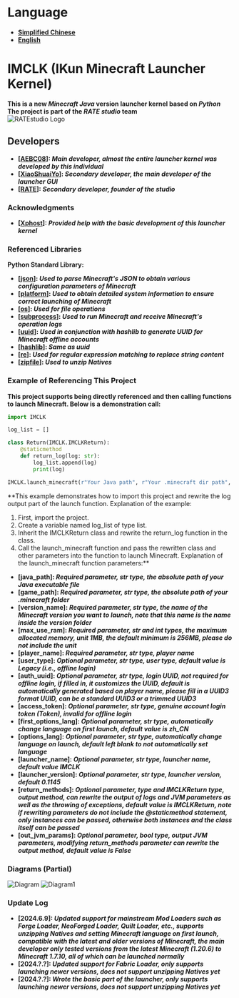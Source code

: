 # Language
* **[Simplified Chinese](https://github.com/AEBC08/IMCLK/blob/main/README.md)**
* **[English](https://github.com/AEBC08/IMCLK/blob/main/README_English.md)**

# IMCLK (IKun Minecraft Launcher Kernel)
**This is a new _Minecraft Java_ version launcher kernel based on _Python_
The project is part of the _RATE studio_ team**  
![RATEstudio Logo](https://github.com/AEBC08/IMCLK/blob/main/RATEstudio_logio/RATEstudio.png)

## Developers
* **[[AEBC08](https://github.com/AEBC08)]: _Main developer, almost the entire launcher kernel was developed by this individual_**
* **[[XiaoShuaiYo](https://github.com/xiaoshuaiyo)]: _Secondary developer, the main developer of the launcher GUI_**
* **[[RATE](https://github.com/e2662020)]: _Secondary developer, founder of the studio_**

### Acknowledgments
* **[[Xphost](https://github.com/xphost008)]: _Provided help with the basic development of this launcher kernel_**

### Referenced Libraries
**Python Standard Library:**
* **[[json](https://docs.python.org/3/library/json.html)]: _Used to parse Minecraft's JSON to obtain various configuration parameters of Minecraft_**
* **[[platform](https://docs.python.org/3/library/platform.html)]: _Used to obtain detailed system information to ensure correct launching of Minecraft_**
* **[[os](https://docs.python.org/3/library/os.html)]: _Used for file operations_**
* **[[subprocess](https://docs.python.org/3/library/subprocess.html)]: _Used to run Minecraft and receive Minecraft's operation logs_**
* **[[uuid](https://docs.python.org/3/library/subprocess.html)]: _Used in conjunction with hashlib to generate UUID for Minecraft offline accounts_**
* **[[hashlib](https://docs.python.org/3/library/hashlib.html)]: _Same as uuid_**
* **[[re](https://docs.python.org/3/library/re.html)]: _Used for regular expression matching to replace string content_**
* **[[zipfile](https://docs.python.org/3/library/zipfile.html)]: _Used to unzip Natives_**

### Example of Referencing This Project
**This project supports being directly referenced and then calling functions to launch Minecraft.
Below is a demonstration call:**
```Python
import IMCLK

log_list = []

class Return(IMCLK.IMCLKReturn):
    @staticmethod
    def return_log(log: str):
        log_list.append(log)
        print(log)

IMCLK.launch_minecraft(r"Your Java path", r"Your .minecraft dir path", "Minecraft version name", 1024, "Player name", return_methods=Return)
```
**This example demonstrates how to import this project and rewrite the log output part of the launch function.
Explanation of the example:
1. First, import the project.
2. Create a variable named log_list of type list.
3. Inherit the IMCLKReturn class and rewrite the return_log function in the class.
4. Call the launch_minecraft function and pass the rewritten class and other parameters into the function to launch Minecraft.
Explanation of the launch_minecraft function parameters:**
* **[java_path]: _Required parameter, str type, the absolute path of your Java executable file_**
* **[game_path]: _Required parameter, str type, the absolute path of your .minecraft folder_**
* **[version_name]: _Required parameter, str type, the name of the Minecraft version you want to launch, note that this name is the name inside the version folder_**
* **[max_use_ram]: _Required parameter, str and int types, the maximum allocated memory, unit 1MB, the default minimum is 256MB, please do not include the unit_**
* **[player_name]: _Required parameter, str type, player name_**
* **[user_type]: _Optional parameter, str type, user type, default value is Legacy (i.e., offline login)_**
* **[auth_uuid]: _Optional parameter, str type, login UUID, not required for offline login, if filled in, it customizes the UUID, default is automatically generated based on player name, please fill in a UUID3 format UUID, can be a standard UUID3 or a trimmed UUID3_**
* **[access_token]: _Optional parameter, str type, genuine account login token (Token), invalid for offline login_**
* **[first_options_lang]: _Optional parameter, str type, automatically change language on first launch, default value is zh_CN_**
* **[options_lang]: _Optional parameter, str type, automatically change language on launch, default left blank to not automatically set language_**
* **[launcher_name]: _Optional parameter, str type, launcher name, default value IMCLK_**
* **[launcher_version]: _Optional parameter, str type, launcher version, default 0.1145_**
* **[return_methods]: _Optional parameter, type and IMCLKReturn type, output method, can rewrite the output of logs and JVM parameters as well as the throwing of exceptions, default value is IMCLKReturn, note if rewriting parameters do not include the @staticmethod statement, only instances can be passed, otherwise both instances and the class itself can be passed_**
* **[out_jvm_params]: _Optional parameter, bool type, output JVM parameters, modifying return_methods parameter can rewrite the output method, default value is False_**

### Diagrams (Partial)
![Diagram](https://github.com/AEBC08/IMCLK/blob/main/Diagram/Diagram.png)
![Diagram1](https://github.com/AEBC08/IMCLK/blob/main/Diagram/Diagram1.png)

### Update Log
* **[2024.6.9]: _Updated support for mainstream Mod Loaders such as Forge Loader, NeoForged Loader, Quilt Loader, etc., supports unzipping Natives and setting Minecraft language on first launch, compatible with the latest and older versions of Minecraft, the main developer only tested versions from the latest Minecraft (1.20.6) to Minecraft 1.7.10, all of which can be launched normally_**
* **[2024.?.?]: _Updated support for Fabric Loader, only supports launching newer versions, does not support unzipping Natives yet_**
* **[2024.?.?]: _Wrote the basic part of the launcher, only supports launching newer versions, does not support unzipping Natives yet_**
